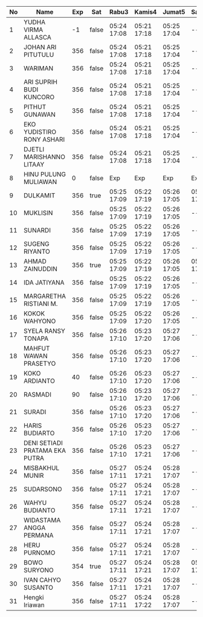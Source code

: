 | No | Name | Exp | Sat | Rabu3 | Kamis4 | Jumat5 | Sabtu6 | Senin8 | Selasa9 | Rabu10 | Kamis11 | Jumat12 | Sabtu13 | Senin15 | Selasa16 | Rabu17 | Kamis18 | Jumat19 | Sabtu20 |
|-----|-----|-----|-----|-----|-----|-----|-----|-----|-----|-----|-----|-----|-----|-----|-----|-----|-----|-----|-----|
| 1 | YUDHA VIRMA ALLASCA | -1 | false | 05:24 17:08 | 05:21 17:18 | 05:25 17:04 | -- | 05:15 17:13 | 05:24 17:18 | 05:00 17:09 | 05:08 17:28 | 05:20 17:03 | -- | 05:09 17:13 | 05:09 17:02 | 05:12 17:11 | 05:29 17:00 | 05:07 17:23 | -- |
| 2 | JOHAN ARI PITUTULU | 356 | false | 05:24 17:08 | 05:21 17:18 | 05:25 17:04 | -- | 05:15 17:13 | 05:24 17:18 | 05:00 17:09 | 05:08 17:28 | 05:20 17:03 | -- | 05:09 17:13 | 05:09 17:02 | 05:12 17:11 | 05:29 17:00 | 05:07 17:23 | -- |
| 3 | WARIMAN | 356 | false | 05:24 17:08 | 05:21 17:18 | 05:25 17:04 | -- | 05:15 17:13 | 05:24 17:18 | 05:00 17:09 | 05:08 17:28 | 05:20 17:03 | -- | 05:09 17:13 | 05:09 17:02 | 05:12 17:11 | 05:29 17:00 | 05:07 17:23 | -- |
| 4 | ARI SUPRIH BUDI KUNCORO | 356 | false | 05:24 17:08 | 05:21 17:18 | 05:25 17:04 | -- | 05:15 17:13 | 05:24 17:18 | 05:00 17:09 | 05:08 17:28 | 05:20 17:03 | -- | 05:09 17:13 | 05:09 17:02 | 05:12 17:11 | 05:29 17:00 | 05:07 17:23 | -- |
| 5 | PITHUT GUNAWAN | 356 | false | 05:24 17:08 | 05:21 17:18 | 05:25 17:04 | -- | 05:15 17:13 | 05:24 17:18 | 05:00 17:09 | 05:08 17:28 | 05:20 17:03 | -- | 05:09 17:13 | 05:09 17:02 | 05:12 17:11 | 05:29 17:00 | 05:07 17:23 | -- |
| 6 | EKO YUDISTIRO RONY ASHARI | 356 | false | 05:24 17:08 | 05:21 17:18 | 05:25 17:04 | -- | 05:15 17:13 | 05:24 17:18 | 05:00 17:09 | 05:08 17:28 | 05:20 17:03 | -- | 05:09 17:13 | 05:09 17:02 | 05:12 17:11 | 05:29 17:00 | 05:07 17:23 | -- |
| 7 | DJETLI MARISHANNO LITAAY | 356 | false | 05:24 17:08 | 05:21 17:18 | 05:25 17:04 | -- | 05:15 17:13 | 05:24 17:18 | 05:00 17:09 | 05:08 17:28 | 05:20 17:03 | -- | 05:09 17:13 | 05:09 17:02 | 05:12 17:11 | 05:29 17:00 | 05:07 17:23 | -- |
| 8 | HINU PULUNG MULIAWAN | 0 | false | Exp | Exp | Exp | Exp | Exp | Exp | Exp | Exp | Exp | Exp | Exp | Exp | Exp | Exp | Exp | Exp |
| 9 | DULKAMIT | 356 | true | 05:25 17:09 | 05:22 17:19 | 05:26 17:05 | 05:03 17:25 | 05:16 17:14 | 05:25 17:19 | 05:01 17:10 | 05:09 17:29 | 05:21 17:04 | 05:15 17:25 | 05:10 17:14 | 05:10 17:03 | 05:13 17:12 | 05:30 17:01 | 05:08 17:24 | 05:12 17:21 |
| 10 | MUKLISIN | 356 | false | 05:25 17:09 | 05:22 17:19 | 05:26 17:05 | -- | 05:16 17:14 | 05:25 17:19 | 05:01 17:10 | 05:09 17:29 | 05:21 17:04 | -- | 05:10 17:14 | 05:10 17:03 | 05:13 17:12 | 05:30 17:01 | 05:08 17:24 | -- |
| 11 | SUNARDI | 356 | false | 05:25 17:09 | 05:22 17:19 | 05:26 17:05 | -- | 05:16 17:14 | 05:25 17:19 | 05:01 17:10 | 05:09 17:29 | 05:21 17:04 | -- | 05:10 17:14 | 05:10 17:03 | 05:13 17:12 | 05:30 17:01 | 05:08 17:24 | -- |
| 12 | SUGENG RIYANTO | 356 | false | 05:25 17:09 | 05:22 17:19 | 05:26 17:05 | -- | 05:16 17:14 | 05:25 17:19 | 05:01 17:10 | 05:09 17:29 | 05:21 17:04 | -- | 05:10 17:14 | 05:10 17:03 | 05:13 17:12 | 05:30 17:01 | 05:08 17:24 | -- |
| 13 | AHMAD ZAINUDDIN | 356 | true | 05:25 17:09 | 05:22 17:19 | 05:26 17:05 | 05:03 17:25 | 05:16 17:14 | 05:25 17:19 | 05:01 17:10 | 05:09 17:29 | 05:21 17:04 | 05:15 17:25 | 05:10 17:14 | 05:10 17:03 | 05:13 17:12 | 05:30 17:01 | 05:08 17:24 | 05:12 17:21 |
| 14 | IDA JATIYANA | 356 | false | 05:25 17:09 | 05:22 17:19 | 05:26 17:05 | -- | 05:16 17:14 | 05:25 17:19 | 05:01 17:10 | 05:09 17:29 | 05:21 17:04 | -- | 05:10 17:14 | 05:10 17:03 | 05:13 17:12 | 05:30 17:01 | 05:08 17:24 | -- |
| 15 | MARGARETHA RISTIANI M. | 356 | false | 05:25 17:09 | 05:22 17:19 | 05:26 17:05 | -- | 05:16 17:14 | 05:25 17:19 | 05:01 17:10 | 05:09 17:29 | 05:21 17:04 | -- | 05:10 17:14 | 05:10 17:03 | 05:13 17:13 | 05:30 17:01 | 05:08 17:24 | -- |
| 16 | KOKOK WAHYONO | 356 | false | 05:25 17:09 | 05:22 17:20 | 05:26 17:05 | -- | 05:16 17:14 | 05:25 17:19 | 05:01 17:10 | 05:09 17:29 | 05:21 17:04 | -- | 05:10 17:14 | 05:11 17:03 | 05:13 17:13 | 05:30 17:01 | 05:08 17:24 | -- |
| 17 | SYELA RANSY TONAPA | 356 | false | 05:26 17:10 | 05:23 17:20 | 05:27 17:06 | -- | 05:17 17:15 | 05:26 17:20 | 05:02 17:11 | 05:10 17:30 | 05:22 17:05 | -- | 05:11 17:15 | 05:11 17:04 | 05:14 17:13 | 05:31 17:02 | 05:09 17:25 | -- |
| 18 | MAHFUT WAWAN PRASETYO | 356 | false | 05:26 17:10 | 05:23 17:20 | 05:27 17:06 | -- | 05:17 17:15 | 05:26 17:20 | 05:02 17:11 | 05:10 17:30 | 05:22 17:05 | -- | 05:11 17:15 | 05:11 17:04 | 05:14 17:13 | 05:31 17:02 | 05:09 17:25 | -- |
| 19 | KOKO ARDIANTO | 40 | false | 05:26 17:10 | 05:23 17:20 | 05:27 17:06 | -- | 05:17 17:15 | 05:26 17:20 | 05:02 17:11 | 05:10 17:30 | 05:22 17:05 | -- | 05:11 17:15 | 05:11 17:04 | 05:14 17:13 | 05:31 17:02 | 05:09 17:25 | -- |
| 20 | RASMADI | 90 | false | 05:26 17:10 | 05:23 17:20 | 05:27 17:06 | -- | 05:17 17:15 | 05:26 17:20 | 05:02 17:11 | 05:10 17:30 | 05:22 17:05 | -- | 05:11 17:15 | 05:11 17:04 | 05:14 17:13 | 05:31 17:02 | 05:09 17:25 | -- |
| 21 | SURADI | 356 | false | 05:26 17:10 | 05:23 17:20 | 05:27 17:06 | -- | 05:17 17:15 | 05:26 17:20 | 05:02 17:11 | 05:10 17:30 | 05:22 17:05 | -- | 05:11 17:15 | 05:11 17:04 | 05:14 17:13 | 05:31 17:02 | 05:09 17:25 | -- |
| 22 | HARIS BUDIARTO | 356 | false | 05:26 17:10 | 05:23 17:20 | 05:27 17:06 | -- | 05:17 17:15 | 05:26 17:20 | 05:02 17:11 | 05:10 17:30 | 05:22 17:05 | -- | 05:11 17:15 | 05:11 17:04 | 05:14 17:13 | 05:31 17:02 | 05:09 17:25 | -- |
| 23 | DENI SETIADI PRATAMA EKA PUTRA | 356 | false | 05:26 17:10 | 05:23 17:21 | 05:27 17:06 | -- | 05:17 17:15 | 05:26 17:20 | 05:02 17:11 | 05:10 17:30 | 05:22 17:05 | -- | 05:11 17:15 | 05:11 17:04 | 05:14 17:14 | 05:31 17:02 | 05:09 17:25 | -- |
| 24 | MISBAKHUL MUNIR | 356 | false | 05:27 17:11 | 05:24 17:21 | 05:28 17:07 | -- | 05:18 17:16 | 05:27 17:21 | 05:03 17:12 | 05:11 17:31 | 05:23 17:05 | -- | 05:12 17:16 | 05:12 17:05 | 05:14 17:14 | 05:31 17:02 | 05:09 17:25 | -- |
| 25 | SUDARSONO | 356 | false | 05:27 17:11 | 05:24 17:21 | 05:28 17:07 | -- | 05:18 17:16 | 05:27 17:21 | 05:03 17:12 | 05:11 17:31 | 05:23 17:06 | -- | 05:12 17:16 | 05:12 17:05 | 05:15 17:14 | 05:32 17:03 | 05:10 17:26 | -- |
| 26 | WAHYU BUDIANTO | 356 | false | 05:27 17:11 | 05:24 17:21 | 05:28 17:07 | -- | 05:18 17:16 | 05:27 17:21 | 05:03 17:12 | 05:11 17:31 | 05:23 17:06 | -- | 05:12 17:16 | 05:12 17:05 | 05:15 17:14 | 05:32 17:03 | 05:10 17:26 | -- |
| 27 | WIDASTAMA ANGGA PERMANA | 356 | false | 05:27 17:11 | 05:24 17:21 | 05:28 17:07 | -- | 05:18 17:16 | 05:27 17:21 | 05:03 17:12 | 05:11 17:31 | 05:23 17:06 | -- | 05:12 17:16 | 05:12 17:05 | 05:15 17:14 | 05:32 17:03 | 05:10 17:26 | -- |
| 28 | HERU PURNOMO | 356 | false | 05:27 17:11 | 05:24 17:21 | 05:28 17:07 | -- | 05:18 17:16 | 05:27 17:21 | 05:03 17:12 | 05:11 17:31 | 05:23 17:06 | -- | 05:12 17:16 | 05:12 17:05 | 05:15 17:14 | 05:32 17:03 | 05:10 17:26 | -- |
| 29 | BOWO SURYONO | 354 | true | 05:27 17:11 | 05:24 17:21 | 05:28 17:07 | 05:03 17:25 | 05:18 17:16 | 05:27 17:21 | 05:03 17:12 | 05:11 17:31 | 05:23 17:06 | 05:15 17:25 | 05:12 17:16 | 05:12 17:05 | 05:15 17:14 | 05:32 17:03 | 05:10 17:26 | 05:12 17:21 |
| 30 | IVAN CAHYO SUSANTO | 356 | false | 05:27 17:11 | 05:24 17:21 | 05:28 17:07 | -- | 05:18 17:16 | 05:27 17:21 | 05:03 17:12 | 05:11 17:31 | 05:23 17:06 | -- | 05:12 17:16 | 05:12 17:05 | 05:15 17:14 | 05:32 17:03 | 05:10 17:26 | -- |
| 31 | Hengki Iriawan | 356 | false | 05:27 17:11 | 05:24 17:22 | 05:28 17:07 | -- | 05:18 17:17 | 05:27 17:21 | 05:03 17:12 | 05:11 17:31 | 05:23 17:06 | -- | 05:12 17:16 | 05:12 17:05 | 05:15 17:15 | 05:32 17:03 | 05:10 17:26 | -- |

